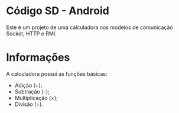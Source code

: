 # Código SD - Android

 Este é um projeto de uma calculadora nos modelos de comunicação Socket, HTTP e RMI. 

 # Informações

 A calculadora possui as funções básicas:

* Adição (+);
* Subtração (–);
* Multiplicação (×);
* Divisão (÷). 

